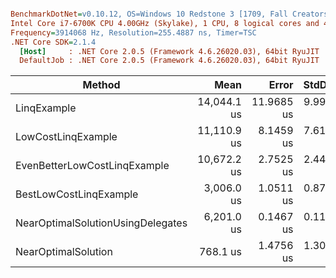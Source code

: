 ``` ini

BenchmarkDotNet=v0.10.12, OS=Windows 10 Redstone 3 [1709, Fall Creators Update] (10.0.16299.214)
Intel Core i7-6700K CPU 4.00GHz (Skylake), 1 CPU, 8 logical cores and 4 physical cores
Frequency=3914068 Hz, Resolution=255.4887 ns, Timer=TSC
.NET Core SDK=2.1.4
  [Host]     : .NET Core 2.0.5 (Framework 4.6.26020.03), 64bit RyuJIT
  DefaultJob : .NET Core 2.0.5 (Framework 4.6.26020.03), 64bit RyuJIT


```
|                            Method |        Mean |      Error |    StdDev | Scaled | ScaledSD |     Gen 0 | Allocated |
|---------------------------------- |------------:|-----------:|----------:|-------:|---------:|----------:|----------:|
|                       LinqExample | 14,044.1 us | 11.9685 us | 9.9942 us |  18.28 |     0.03 | 1828.1250 | 7680000 B |
|                LowCostLinqExample | 11,110.9 us |  8.1459 us | 7.6197 us |  14.47 |     0.03 |  671.8750 | 2880000 B |
|      EvenBetterLowCostLinqExample | 10,672.2 us |  2.7525 us | 2.4400 us |  13.89 |     0.02 |         - |       0 B |
|            BestLowCostLinqExample |  3,006.0 us |  1.0511 us | 0.8777 us |   3.91 |     0.01 |         - |       0 B |
| NearOptimalSolutionUsingDelegates |  6,201.0 us |  0.1467 us | 0.1145 us |   8.07 |     0.01 |         - |       0 B |
|               NearOptimalSolution |    768.1 us |  1.4756 us | 1.3081 us |   1.00 |     0.00 |         - |       0 B |
